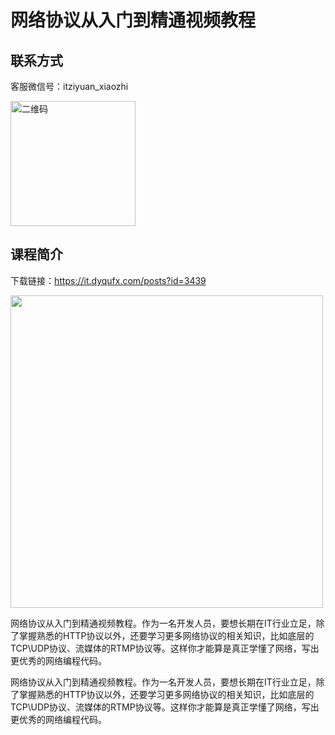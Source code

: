 # 网络协议从入门到精通视频教程

## 联系方式

客服微信号：itziyuan_xiaozhi

<img src="https://ziyuanyun.oss-cn-guangzhou.aliyuncs.com/common/20240614073449/666b82192834a.jpg" width="200" height="200" alt="二维码">

## 课程简介

下载链接：https://it.dyqufx.com/posts?id=3439

<img src="https://ziyuanyun.oss-cn-guangzhou.aliyuncs.com/yun/20240515185154/664493ca6c7af.jpg" width="500" alt="">

  网络协议从入门到精通视频教程。作为一名开发人员，要想长期在IT行业立足，除了掌握熟悉的HTTP协议以外，还要学习更多网络协议的相关知识，比如底层的TCP\UDP协议、流媒体的RTMP协议等。这样你才能算是真正学懂了网络，写出更优秀的网络编程代码。

 网络协议从入门到精通视频教程。作为一名开发人员，要想长期在IT行业立足，除了掌握熟悉的HTTP协议以外，还要学习更多网络协议的相关知识，比如底层的TCP\UDP协议、流媒体的RTMP协议等。这样你才能算是真正学懂了网络，写出更优秀的网络编程代码。

  